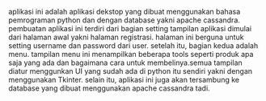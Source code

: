 aplikasi ini adalah aplikasi dekstop yang dibuat menggunakan bahasa pemrograman python dan dengan database yakni apache cassandra. pembuatan aplikasi ini terdiri dari bagian setting tampilan aplikasi dimulai dari halaman awal yakni halaman registrasi. halaman ini berguna untuk setting username dan password dari user. setelah itu, bagian kedua adalah menu. tampilan menu ini menampilkan beberapa tools seperti produk apa saja yang ada dan bagaimana cara untuk membelinya.semua tampilan diatur menggunkan UI yang sudah ada di python itu sendiri yakni dengan menggunakan Tkinter. selain itu, aplikasi ini juga akan tersambung ke database yang dibuat menggunakan apache cassandra tadi. 
